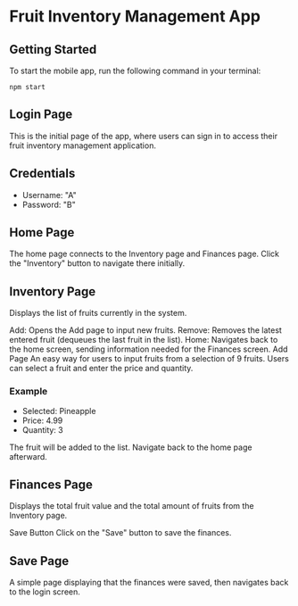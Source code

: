 # Fruit Inventory Management App

## Getting Started

To start the mobile app, run the following command in your terminal:

```
npm start
```

## Login Page
This is the initial page of the app, where users can sign in to access their fruit inventory management application.

## Credentials
- Username: "A"
- Password: "B"

## Home Page
The home page connects to the Inventory page and Finances page. Click the "Inventory" button to navigate there initially.

## Inventory Page
Displays the list of fruits currently in the system.

Add: Opens the Add page to input new fruits.
Remove: Removes the latest entered fruit (dequeues the last fruit in the list).
Home: Navigates back to the home screen, sending information needed for the Finances screen.
Add Page
An easy way for users to input fruits from a selection of 9 fruits. Users can select a fruit and enter the price and quantity.

### Example
- Selected: Pineapple
- Price: 4.99
- Quantity: 3

The fruit will be added to the list. Navigate back to the home page afterward.

## Finances Page
Displays the total fruit value and the total amount of fruits from the Inventory page.

Save Button
Click on the "Save" button to save the finances.

## Save Page
A simple page displaying that the finances were saved, then navigates back to the login screen.
